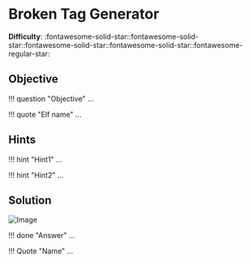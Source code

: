 # Broken Tag Generator

**Difficulty**: :fontawesome-solid-star::fontawesome-solid-star::fontawesome-solid-star::fontawesome-solid-star::fontawesome-regular-star:



## Objective

!!! question "Objective"
    ...

!!! quote "Elf name"
    ...


## Hints

!!! hint "Hint1"
    ...

!!! hint "Hint2"
    ...

## Solution

![Image](../../img/objectives/o?/image.png)



!!! done "Answer"
    ...

!!! Quote "Name"
    ...
